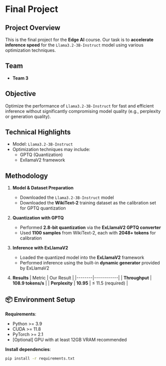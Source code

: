 # Final Project

## Project Overview

This is the final project for the **Edge AI** course.
Our task is to **accelerate inference speed** for the `Llama3.2-3B-Instruct` model using various optimization techniques.

## Team
- **Team 3**

## Objective

Optimize the performance of `Llama3.2-3B-Instruct` for fast and efficient inference without significantly compromising model quality (e.g., perplexity or generation quality).

## Technical Highlights

- Model: `Llama3.2-3B-Instruct`
- Optimization techniques may include:
  - GPTQ (Quantization)
  - ExllamaV2 framework

##  Methodology

1. **Model & Dataset Preparation**  
   - Downloaded the `Llama3.2-3B-Instruct` model  
   - Downloaded the **WikiText-2** training dataset as the calibration set for GPTQ quantization

2. **Quantization with GPTQ**  
   - Performed **2.8-bit quantization** via the **ExLlamaV2 GPTQ converter**  
   - Used **1100 samples** from WikiText-2, each with **2048+ tokens** for calibration  

3. **Inference with ExLlamaV2**  
   - Loaded the quantized model into the **ExLlamaV2** framework
   - Performed inference using the built-in **dynamic generator** provided by ExLlamaV2

4. **Results**
| Metric | Our Result |
|--------|------------|
| **Throughput** | **108.9 tokens/s** |
| **Perplexity** | **10.95** | ≤ 11.5 (required) |

## 📦 Environment Setup

**Requirements**:
- Python >= 3.9
- CUDA >= 11.8
- PyTorch >= 2.1
- [Optional] GPU with at least 12GB VRAM recommended

**Install dependencies**:

```bash
pip install -r requirements.txt
